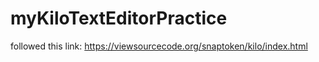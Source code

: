 # myKiloTextEditorPractice
followed this link: https://viewsourcecode.org/snaptoken/kilo/index.html
